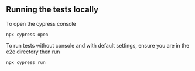## Running the tests locally

To open the cypress console

```
npx cypress open
```

To run tests without console and with default settings,
ensure you are in the e2e directory then run

```
npx cypress run
```
